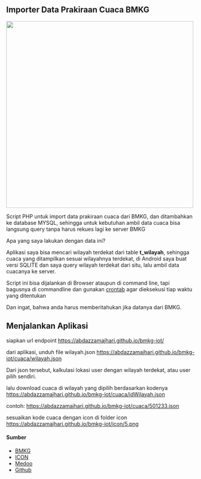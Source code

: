 
## Importer Data Prakiraan Cuaca BMKG

<img src="https://data.bmkg.go.id/include/assets/img/cuaca.svg" width="500" height="500">

Script PHP untuk import data prakiraan cuaca dari BMKG, dan ditambahkan ke database MYSQL, sehingga untuk kebutuhan ambil data cuaca bisa langsung query tanpa harus rekues lagi ke server BMKG

Apa yang saya lakukan dengan data ini?

Aplikasi saya bisa mencari wilayah terdekat dari table **t_wilayah**, sehingga cuaca yang ditampilkan sesuai wilayahnya terdekat, di Android saya buat versi SQLITE dan saya query wilayah terdekat dari situ, lalu ambil data cuacanya ke server.

Script ini bisa dijalankan di Browser ataupun di command line, tapi bagusnya di commandline dan gunakan [crontab](https://crontab.guru/#0_3_*_*_*) agar dieksekusi tiap waktu yang ditentukan

Dan ingat, bahwa anda harus memberitahukan jika datanya dari BMKG.

## Menjalankan Aplikasi
siapkan url endpoint https://abdazzamajhari.github.io/bmkg-iot/

dari aplikasi, unduh file wilayah.json https://abdazzamajhari.github.io/bmkg-iot/cuaca/wilayah.json

Dari json tersebut, kalkulasi lokasi user dengan wilayah terdekat, atau user pilih sendiri.

lalu download cuaca di wilayah yang dipilih berdasarkan kodenya https://abdazzamajhari.github.io/bmkg-iot/cuaca/idWilayah.json

contoh: https://abdazzamajhari.github.io/bmkg-iot/cuaca/501233.json

sesuaikan kode cuaca dengan icon di folder icon https://abdazzamajhari.github.io/bmkg-iot/icon/5.png

#### Sumber
-  [BMKG](http://data.bmkg.go.id/prakiraan-cuaca/)
-  [ICON](http://www.iconarchive.com/tag/weather)
-  [Medoo](http://www.iconarchive.com/tag/weather)
-  [Github](https://github.com/ibnux)
